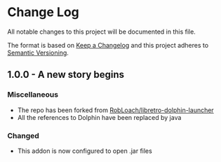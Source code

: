 # Change Log
All notable changes to this project will be documented in this file.

The format is based on [Keep a Changelog](http://keepachangelog.com/)
and this project adheres to [Semantic Versioning](http://semver.org/).

## 1.0.0 - A new story begins
### Miscellaneous
 - The repo has been forked from [RobLoach/libretro-dolphin-launcher](https://github.com/RobLoach/libretro-dolphin-launcher)
 - All the references to Dolphin have been replaced by java

### Changed
- This addon is now configured to open .jar files